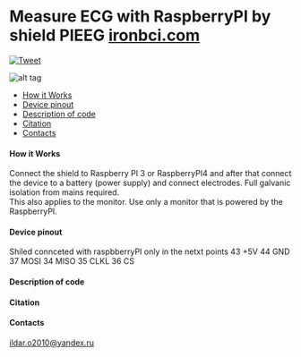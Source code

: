 # Measure ECG with RaspberryPI by shield PIEEG [ironbci.com](https://ironbci.com)
[![Tweet](https://img.shields.io/twitter/url/http/shields.io.svg?style=social)](https://twitter.com/intent/tweet?text=DIY%20Brain-Computer%20%20interface%20ironbci%20&url=https://github.com/Ildaron/ironbci&hashtags=RaspberryPI,EEG,python,opensource)

![alt tag](https://github.com/Ildaron/EEGwithRaspberryPI/blob/master/Supplementary%20files/Fig.1..jpg "general view")​

-  [How it Works](https://github.com/Ildaron/EEGwithRaspberryPI/blob/master/README.md#how-it-works)  
-  [Device pinout](https://github.com/Ildaron/EEGwithRaspberryPI/blob/master/README.md#device-pinout)   
-  [Description of code](https://github.com/Ildaron/EEGwithRaspberryPI/blob/master/README.md#description-of-code)        
-  [Citation](https://github.com/Ildaron/EEGwithRaspberryPI/blob/master/README.md#citation)   
-  [Contacts](https://github.com/Ildaron/ironbci/blob/master/README.md#8-contacts)  

#### How it Works  
Connect the shield to Raspberry PI 3 or RaspberryPI4 and after that connect the device to a battery (power supply) and connect electrodes.
Full galvanic isolation from mains required.  
This also applies to the monitor. Use only a monitor that is powered by the RaspberryPI.  
#### Device pinout  
Shiled connceted with raspbberryPI only in the netxt points 
  43  +5V
  44  GND
  37  MOSI
  34  MISO
  35  CLKL
  36  CS
  
#### Description of code  

#### Citation  

#### Contacts  
ildar.o2010@yandex.ru 

